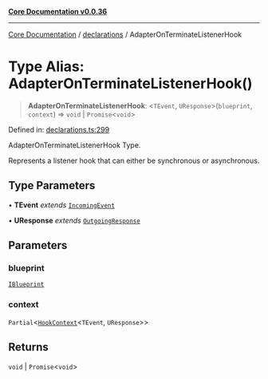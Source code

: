 [**Core Documentation v0.0.36**](../../README.md)

***

[Core Documentation](../../modules.md) / [declarations](../README.md) / AdapterOnTerminateListenerHook

# Type Alias: AdapterOnTerminateListenerHook()

> **AdapterOnTerminateListenerHook**: \<`TEvent`, `UResponse`\>(`blueprint`, `context`) => `void` \| `Promise`\<`void`\>

Defined in: [declarations.ts:299](https://github.com/stonemjs/core/blob/9f959fbf0878444ad50749e09c8b1ee612a83d71/src/declarations.ts#L299)

AdapterOnTerminateListenerHook Type.

Represents a listener hook that can either be synchronous or asynchronous.

## Type Parameters

• **TEvent** *extends* [`IncomingEvent`](../../events/IncomingEvent/classes/IncomingEvent.md)

• **UResponse** *extends* [`OutgoingResponse`](../../events/OutgoingResponse/classes/OutgoingResponse.md)

## Parameters

### blueprint

[`IBlueprint`](IBlueprint.md)

### context

`Partial`\<[`HookContext`](../interfaces/HookContext.md)\<`TEvent`, `UResponse`\>\>

## Returns

`void` \| `Promise`\<`void`\>
